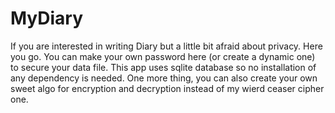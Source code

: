 # MyDiary

If you are interested in writing Diary but a little bit afraid about privacy.
Here you go. You can make your own password here (or create a dynamic one) to secure your data file.
This app uses sqlite database so no installation of any dependency is needed. 
One more thing, you can also create your own sweet algo for encryption and decryption instead of my wierd ceaser cipher one.
